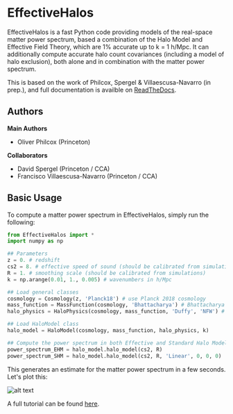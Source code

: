 # EffectiveHalos
EffectiveHalos is a fast Python code providing models of the real-space matter power spectrum, based a combination of the Halo Model and Effective Field Theory, which are 1\% accurate up to k = 1 h/Mpc. It can additionally compute accurate halo count covariances (including a model of halo exclusion), both alone and in combination with the matter power spectrum.

This is based on the work of Philcox, Spergel \& Villaescusa-Navarro (in prep.), and full documentation is availble on [ReadTheDocs](https://EffectiveHalos.rtfd.io).

## Authors
**Main Authors**
- Oliver Philcox (Princeton)

**Collaborators**
- David Spergel (Princeton / CCA)
- Francisco Villaescusa-Navarro (Princeton / CCA)

## Basic Usage

To compute a matter power spectrum in EffectiveHalos, simply run the following:

```python
from EffectiveHalos import *
import numpy as np

## Parameters
z = 0. # redshift
cs2 = 8. # effective speed of sound (should be calibrated from simulations)
R = 1. # smoothing scale (should be calibrated from simulations)
k = np.arange(0.01, 1., 0.005) # wavenumbers in h/Mpc

## Load general classes
cosmology = Cosmology(z, 'Planck18') # use Planck 2018 cosmology
mass_function = MassFunction(cosmology, 'Bhattacharya') # Bhattacharya 2010 mass function
halo_physics = HaloPhysics(cosmology, mass_function, 'Duffy', 'NFW') # Duffy 08 concentration relation, NFW halo profiles

## Load HaloModel class
halo_model = HaloModel(cosmology, mass_function, halo_physics, k)

## Compute the power spectrum in both Effective and Standard Halo Models
power_spectrum_EHM = halo_model.halo_model(cs2, R)
power_spectrum_SHM = halo_model.halo_model(cs2, R, 'Linear', 0, 0, 0)
```

This generates an estimate for the matter power spectrum in a few seconds. Let's plot this:

![alt text](https://github.com/oliverphilcox/EffectiveHalos/blob/master/docs/ehm_tutorial_spec.png "Effective Halo Model Power Spectrum")

A full tutorial can be found [here](https://effectivehalos.readthedocs.io/en/latest/Tutorial.html).
